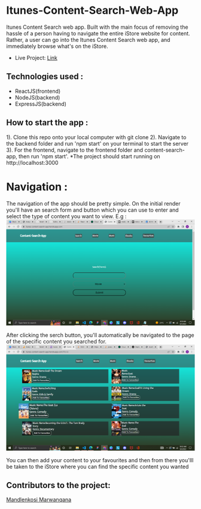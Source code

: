 # Itunes-Content-Search-Web-App
Itunes Content Search web app. Built with the main focus of removing the hassle of a person having to navigate the entire iStore website for content. Rather, a user can go into the Itunes Content Search web app, and immediately browse what's on the iStore.
* Live Project: [Link](https://itunes-content-search-app.herokuapp.com/)

## Technologies used :
* ReactJS(frontend)
* NodeJS(backend)
* ExpressJS(backend)

## How to start the app :
1). Clone this repo onto your local computer with git clone
2). Navigate to the backend folder and run 'npm start' on your terminal to start the server
3). For the frontend, navigate to the frontend folder and  content-search-app, then run 'npm start'. 
*The project should start running on http://localhost:3000

# Navigation : 
The navigation of the app should be pretty simple. 
On the initial render you'll have an search form and button which you can use to enter and select the type of content
you want to view. E.g :
![Homepage](https://github.com/fanatII1/Itunes-Content-Search-App/blob/main/backend/Documentation%20Image(2).png)

After clicking the serch button, you'll automatically be navigated to the page of the specific content you searched for.
![Content](https://github.com/fanatII1/Itunes-Content-Search-App/blob/main/backend/Documentation%20Image(1).png)

You can then add your content to your favourites and then from there you'lll be taken to the iStore where you can find the specific content you wanted

## Contributors to the project:
[Mandlenkosi Marwanqana](https://www.linkedin.com/in/mandlenkosi-marwanqana-b08357218/)



